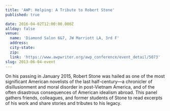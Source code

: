 ```yaml
---
title: 'AWP: Helping: A Tribute to Robert Stone'
published: true

date: 2016-04-02T12:00:00.000Z
allday: false
venue: 
  name: 'Diamond Salon 6&7, JW Marriott LA, 3rd F'
  address:
  city-state:
  zip:
  link: 'https://www.awpwriter.org/awp_conference/event_detail/5073'
slug: 2013-06-04-event
---
```



On his passing in January 2015, Robert Stone was hailed as one of the most significant American novelists of the last half-century—a chronicler of disillusionment and moral disorder in post-Vietnam America, and of the often disastrous consequences of American idealism abroad. This panel gathers friends, colleagues, and former students of Stone to read excerpts of his work and share stories and tributes to his legacy.